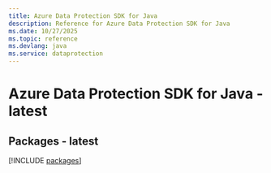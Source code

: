 ```yaml
---
title: Azure Data Protection SDK for Java
description: Reference for Azure Data Protection SDK for Java
ms.date: 10/27/2025
ms.topic: reference
ms.devlang: java
ms.service: dataprotection
---
```

# Azure Data Protection SDK for Java - latest
## Packages - latest
[!INCLUDE [packages](data-protection-index.md)]